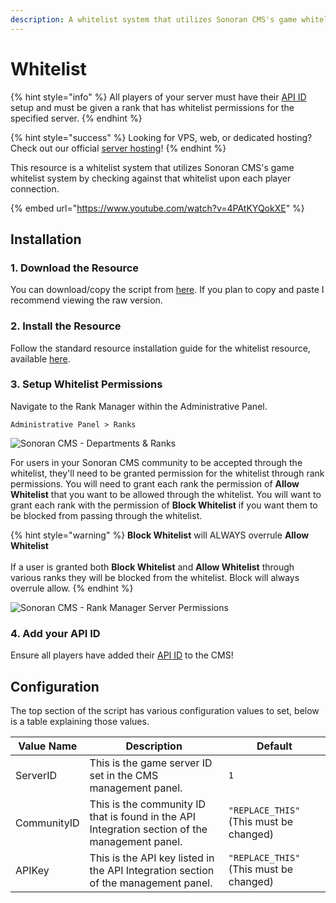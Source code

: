 ```yaml
---
description: A whitelist system that utilizes Sonoran CMS's game whitelist system.
---
```


# Whitelist

{% hint style="info" %}
All players of your server must have their [API ID](../../../../developer-api-documentation/api-integration/getting-started/api-id-system.md) setup and must be given a rank that has whitelist permissions for the specified server.
{% endhint %}

{% hint style="success" %}
Looking for VPS, web, or dedicated hosting? Check out our official [server hosting](../../../../other-products/server-hosting.md)!
{% endhint %}

This resource is a whitelist system that utilizes Sonoran CMS's game whitelist system by checking against that whitelist upon each player connection.

{% embed url="https://www.youtube.com/watch?v=4PAtKYQokXE" %}

## Installation

### 1. Download the Resource

You can download/copy the script from [here](https://github.com/Sonoran-Software/Sonoran-CMS-Roblox-Integration/blob/release/script.lua). If you plan to copy and paste I recommend viewing the raw version.

### 2. Install the Resource

Follow the standard resource installation guide for the whitelist resource, available [here](../roblox-resource-installation.md).

### 3. Setup Whitelist Permissions

Navigate to the Rank Manager within the Administrative Panel.

`Administrative Panel > Ranks`

![Sonoran CMS - Departments & Ranks](../../../../.gitbook/assets/CMS\_DeptRankOverviewFull.png)

For users in your Sonoran CMS community to be accepted through the whitelist, they'll need to be granted permission for the whitelist through rank permissions. You will need to grant each rank the permission of **Allow Whitelist** that you want to be allowed through the whitelist. You will want to grant each rank with the permission of **Block Whitelist** if you want them to be blocked from passing through the whitelist.

{% hint style="warning" %}
**Block Whitelist** will ALWAYS overrule **Allow Whitelist**\
\
If a user is granted both **Block Whitelist** and **Allow Whitelist** through various ranks they will be blocked from the whitelist. Block will always overrule allow.
{% endhint %}

![Sonoran CMS - Rank Manager Server Permissions](../../../../.gitbook/assets/CMS\_WhitelistPerms.png)

### 4. Add your API ID

Ensure all players have added their [API ID](../../../../developer-api-documentation/api-integration/getting-started/api-id-system.md) to the CMS!

## Configuration

The top section of the script has various configuration values to set, below is a table explaining those values.

| Value Name  | Description                                                                                    | Default                                 |
| ----------- | ---------------------------------------------------------------------------------------------- | --------------------------------------- |
| ServerID    | This is the game server ID set in the CMS management panel.                                    | `1`                                     |
| CommunityID | This is the community ID that is found in the API Integration section of the management panel. | `"REPLACE_THIS"` (This must be changed) |
| APIKey      | This is the API key listed in the API Integration section of the management panel.             | `"REPLACE_THIS"` (This must be changed) |
